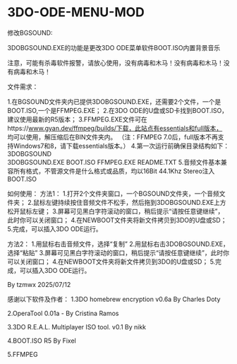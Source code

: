 # 3DO-ODE-MENU-MOD



修改BGSOUND:


3DOBGSOUND.EXE的功能是更改3DO ODE菜单软件BOOT.ISO内置背景音乐




注意，可能有杀毒软件报警，请放心使用，没有病毒和木马！没有病毒和木马！没有病毒和木马！


文件需求：

1.在BGSOUND文件夹内已提供3DOBGSOUND.EXE，还需要2个文件，一个是BOOT.ISO,一个是FFMPEG.EXE；
2.在3DO ODE的U盘或SD卡找到BOOT.ISO，建议使用最新的R5版本；
3.FFMPEG.EXE文件可在https://www.gyan.dev/ffmpeg/builds/下载，此站点有essentials和full版本，
均可以使用，解压缩后在BIN文件夹内。
（注：FFMPEG 7.0后，full版本不再支持Windows7和8，请下载essentials版本。）
4.第一次运行前确保目录结构如下：
3DOBGSOUND\
        3DOBGSOUND.EXE
        BOOT.ISO
        FFMPEG.EXE
        README.TXT
5.音频文件基本兼容所有格式，不管源文件是什么格式或品质，均以16Bit 44.1Khz Stereo注入BOOT.ISO



如何使用：
方法1：
1.打开2个文件夹窗口，一个BGSOUND文件夹，一个音频文件夹；
2.鼠标左键持续按住音频文件不松手，然后拖到3DOBGSOUND.EXE上方松开鼠标左键；
3.屏幕可见黑白字符滚动的窗口，稍后提示“请按任意键继续”，此时你可以关闭窗口；
4.在NEWBOOT文件夹将新文件拷贝到3DO的U盘或SD；
5.完成，可以插入3DO ODE运行。




方法2：
1.用鼠标右击音频文件，选择“复制”
2.用鼠标右击3DOBGSOUND.EXE，选择“粘贴”
3.屏幕可见黑白字符滚动的窗口，稍后提示“请按任意键继续”，此时你可以关闭窗口；
4.在NEWBOOT文件夹将新文件拷贝到3DO的U盘或SD；
5.完成，可以插入3DO ODE运行。


By tzmwx
2025/07/12


感谢以下软件及作者：
1.3DO homebrew encryption   v0.6a        By Charles Doty

2.OperaTool     0.01a - By Cristina Ramos

3.3DO R.E.A.L. Multiplayer ISO tool. v0.1 By nikk 

4.BOOT.ISO    R5    By Fixel

5.FFMPEG
